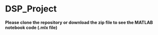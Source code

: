 # DSP_Project 
#### Please clone the repository or download the zip file to see the MATLAB notebook code (.mlx file) 
